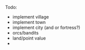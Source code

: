Todo:

- implement village
- implement town
- implement city (and or fortress?)
- orcs/bandits
- land/point value
- 
